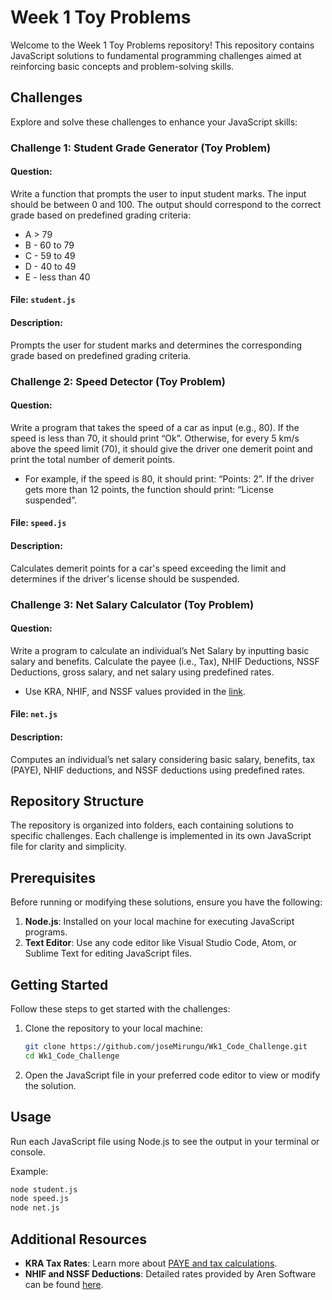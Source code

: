 # Week 1 Toy Problems

Welcome to the Week 1 Toy Problems repository! This repository contains JavaScript solutions to fundamental programming challenges aimed at reinforcing basic concepts and problem-solving skills.

## Challenges

Explore and solve these challenges to enhance your JavaScript skills:

### Challenge 1: Student Grade Generator (Toy Problem)

#### Question:
Write a function that prompts the user to input student marks. The input should be between 0 and 100. The output should correspond to the correct grade based on predefined grading criteria:
- A > 79
- B - 60 to 79
- C - 59 to 49
- D - 40 to 49
- E - less than 40

#### File: `student.js`
#### Description:
Prompts the user for student marks and determines the corresponding grade based on predefined grading criteria.

### Challenge 2: Speed Detector (Toy Problem)

#### Question:
Write a program that takes the speed of a car as input (e.g., 80). If the speed is less than 70, it should print “Ok”. Otherwise, for every 5 km/s above the speed limit (70), it should give the driver one demerit point and print the total number of demerit points.
- For example, if the speed is 80, it should print: “Points: 2”. If the driver gets more than 12 points, the function should print: “License suspended”.

#### File: `speed.js`
#### Description:
Calculates demerit points for a car's speed exceeding the limit and determines if the driver's license should be suspended.

### Challenge 3: Net Salary Calculator (Toy Problem)

#### Question:
Write a program to calculate an individual’s Net Salary by inputting basic salary and benefits. Calculate the payee (i.e., Tax), NHIF Deductions, NSSF Deductions, gross salary, and net salary using predefined rates.
- Use KRA, NHIF, and NSSF values provided in the [link](https://www.aren.co.ke/payroll/taxrates.htm).

#### File: `net.js`
#### Description:
Computes an individual’s net salary considering basic salary, benefits, tax (PAYE), NHIF deductions, and NSSF deductions using predefined rates.

## Repository Structure

The repository is organized into folders, each containing solutions to specific challenges. Each challenge is implemented in its own JavaScript file for clarity and simplicity.

## Prerequisites

Before running or modifying these solutions, ensure you have the following:
1. **Node.js**: Installed on your local machine for executing JavaScript programs.
2. **Text Editor**: Use any code editor like Visual Studio Code, Atom, or Sublime Text for editing JavaScript files.

## Getting Started

Follow these steps to get started with the challenges:
1. Clone the repository to your local machine:
   ```bash
   git clone https://github.com/joseMirungu/Wk1_Code_Challenge.git
   cd Wk1_Code_Challenge
   ```

2. Open the JavaScript file in your preferred code editor to view or modify the solution.

## Usage

Run each JavaScript file using Node.js to see the output in your terminal or console.

Example:
```bash
node student.js
node speed.js
node net.js
```

## Additional Resources

- **KRA Tax Rates**: Learn more about [PAYE and tax calculations](https://www.kra.go.ke/en/individual/calculate-tax/calculating-tax/paye).
- **NHIF and NSSF Deductions**: Detailed rates provided by Aren Software can be found [here](https://www.aren.co.ke/payroll/taxrates.htm).

